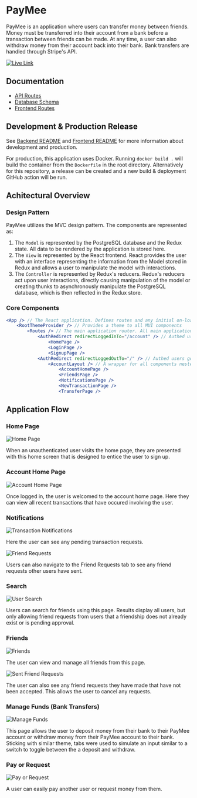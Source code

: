 # PayMee

PayMee is an application where users can transfer money between friends. Money must be transferred into their account from a bank before a transaction between friends can be made. At any time, a user can also withdraw money from their account back into their bank. Bank transfers are handled through Stripe's API.

[![Live Link](https://img.shields.io/badge/Live%20Link-1976d2?style=for-the-badge)](https://jrusso-paymee.herokuapp.com/)

## Documentation

- [API Routes](docs/api-routes.md)
- [Database Schema](docs/database.md)
- [Frontend Routes](docs/frontend-routes.md)

## Development & Production Release

See [Backend README](backend/README.md) and [Frontend README](frontend/README.md) for more information about development and production.

For production, this application uses Docker. Running `docker build .` will build the container from the `Dockerfile` in the root directory. Alternatively for this repository, a release can be created and a new build & deployment GitHub action will be run.

## Achitectural Overview

### Design Pattern

PayMee utilizes the MVC design pattern. The components are represented as:

1. The `Model` is represented by the PostgreSQL database and the Redux state. All data to be rendered by the application is stored here.
2. The `View` is represented by the React frontend. React provides the user with an interface representing the information from the Model stored in Redux and allows a user to manipulate the model with interactions.
3. The `Controller` is represented by Redux's reducers. Redux's reducers act upon user interactions, directly causing manipulation of the model or creating thunks to asynchronously manipulate the PostgreSQL database, which is then reflected in the Redux store.

### Core Components

```jsx
<App /> // The React application. Defines routes and any initial on-load logic
    <RootThemeProvider /> // Provides a theme to all MUI components
        <Routes /> // The main application router. All main application routes should be defined here.
            <AuthRedirect redirectLoggedInTo="/account" /> // Authed users going to these routes will be redirected
                <HomePage />
                <LoginPage />
                <SignupPage />
            <AuthRedirect redirectLoggedOutTo="/" /> // Authed users going to these routes will be redirected
                <AccountLayout /> // A wrapper for all components nested under the `/account` route
                    <AccountHomePage />
                    <FriendsPage />
                    <NotificationsPage />
                    <NewTransactionPage />
                    <TransferPage />
```

## Application Flow

### Home Page

![Home Page](/docs/images/home.png)

When an unauthenticated user visits the home page, they are presented with this home screen that is designed to entice the user to sign up.

### Account Home Page

![Account Home Page](/docs/images/account-home.png)

Once logged in, the user is welcomed to the account home page. Here they can view all recent transactions that have occured involving the user.

### Notifications

![Transaction Notifications](/docs/images/transaction-notifications.png)

Here the user can see any pending transaction requests.

![Friend Requests](/docs/images/friend-notifications.png)

Users can also navigate to the Friend Requests tab to see any friend requests other users have sent.

### Search

![User Search](/docs/images/user-search.png)

Users can search for friends using this page. Results display all users, but only allowing friend requests from users that a friendship does not already exist or is pending approval.

### Friends

![Friends](/docs/images/friends.png)

The user can view and manage all friends from this page.

![Sent Friend Requests](/docs/images/friends-sent-requests.png)

The user can also see any friend requests they have made that have not been accepted. This allows the user to cancel any requests.

### Manage Funds (Bank Transfers)

![Manage Funds](/docs/images/transfers.png)

This page allows the user to deposit money from their bank to their PayMee account or withdraw money from their PayMee account to their bank. Sticking with similar theme, tabs were used to simulate an input similar to a switch to toggle between the a deposit and withdraw.

### Pay or Request

![Pay or Request](/docs/images/pay-request.png)

A user can easily pay another user or request money from them.

